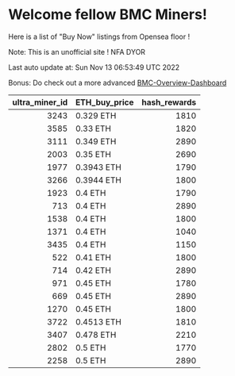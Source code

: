 # Welcome fellow BMC Miners!
Here is a list of "Buy Now" listings from Opensea floor !

Note: This is an unofficial site ! NFA DYOR

Last auto update at: Sun Nov 13 06:53:49 UTC 2022

Bonus: Do check out a more advanced [BMC-Overview-Dashboard](https://dune.com/defifunk/BMC-Overview-Dashboard)


|   ultra_miner_id | ETH_buy_price   |   hash_rewards |
|-----------------:|:----------------|---------------:|
|             3243 | 0.329 ETH       |           1810 |
|             3585 | 0.33 ETH        |           1820 |
|             3111 | 0.349 ETH       |           2890 |
|             2003 | 0.35 ETH        |           2690 |
|             1977 | 0.3943 ETH      |           1790 |
|             3266 | 0.3944 ETH      |           1800 |
|             1923 | 0.4 ETH         |           1790 |
|              713 | 0.4 ETH         |           2890 |
|             1538 | 0.4 ETH         |           1800 |
|             1371 | 0.4 ETH         |           1040 |
|             3435 | 0.4 ETH         |           1150 |
|              522 | 0.41 ETH        |           1800 |
|              714 | 0.42 ETH        |           2890 |
|              971 | 0.45 ETH        |           1780 |
|              669 | 0.45 ETH        |           2890 |
|             1270 | 0.45 ETH        |           1800 |
|             3722 | 0.4513 ETH      |           1810 |
|             3407 | 0.478 ETH       |           2210 |
|             2802 | 0.5 ETH         |           1770 |
|             2258 | 0.5 ETH         |           2890 |